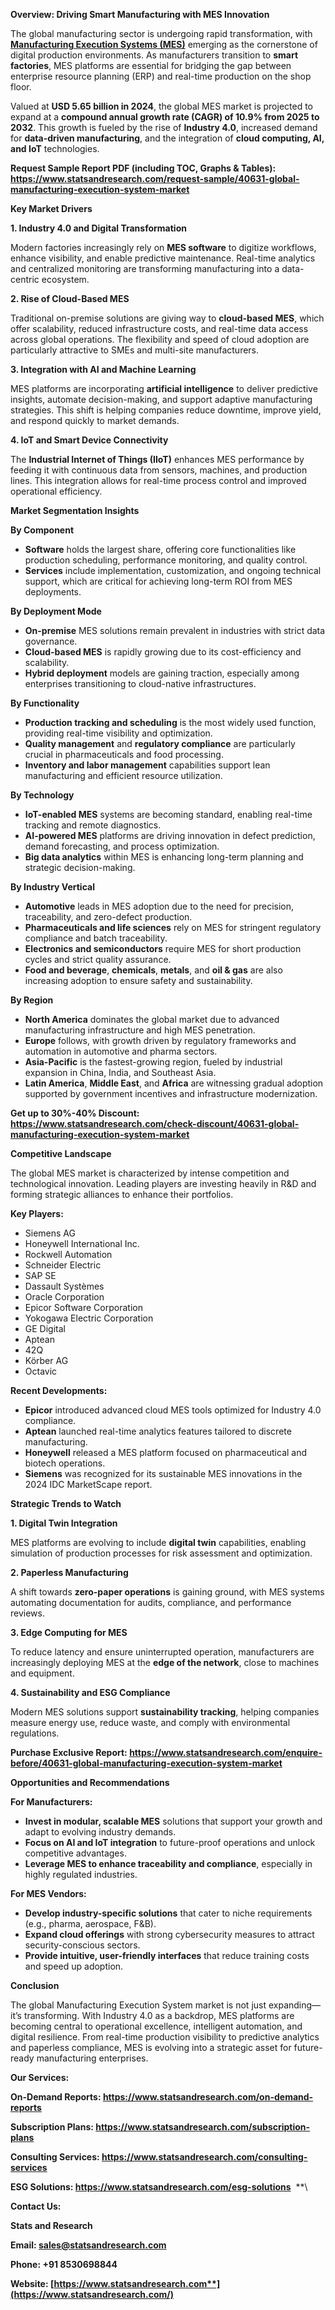 ﻿**Overview: Driving Smart Manufacturing with MES Innovation**

The global manufacturing sector is undergoing rapid transformation, with [**Manufacturing Execution Systems (MES)**](https://www.statsandresearch.com/report/40631-global-manufacturing-execution-system-market) emerging as the cornerstone of digital production environments. As manufacturers transition to **smart factories**, MES platforms are essential for bridging the gap between enterprise resource planning (ERP) and real-time production on the shop floor.

Valued at **USD 5.65 billion in 2024**, the global MES market is projected to expand at a **compound annual growth rate (CAGR) of 10.9% from 2025 to 2032**. This growth is fueled by the rise of **Industry 4.0**, increased demand for **data-driven manufacturing**, and the integration of **cloud computing, AI, and IoT** technologies.

**Request Sample Report PDF (including TOC, Graphs & Tables): <https://www.statsandresearch.com/request-sample/40631-global-manufacturing-execution-system-market>**

**Key Market Drivers**

**1. Industry 4.0 and Digital Transformation**

Modern factories increasingly rely on **MES software** to digitize workflows, enhance visibility, and enable predictive maintenance. Real-time analytics and centralized monitoring are transforming manufacturing into a data-centric ecosystem.

**2. Rise of Cloud-Based MES**

Traditional on-premise solutions are giving way to **cloud-based MES**, which offer scalability, reduced infrastructure costs, and real-time data access across global operations. The flexibility and speed of cloud adoption are particularly attractive to SMEs and multi-site manufacturers.

**3. Integration with AI and Machine Learning**

MES platforms are incorporating **artificial intelligence** to deliver predictive insights, automate decision-making, and support adaptive manufacturing strategies. This shift is helping companies reduce downtime, improve yield, and respond quickly to market demands.

**4. IoT and Smart Device Connectivity**

The **Industrial Internet of Things (IIoT)** enhances MES performance by feeding it with continuous data from sensors, machines, and production lines. This integration allows for real-time process control and improved operational efficiency.

**Market Segmentation Insights**

**By Component**

- **Software** holds the largest share, offering core functionalities like production scheduling, performance monitoring, and quality control.
- **Services** include implementation, customization, and ongoing technical support, which are critical for achieving long-term ROI from MES deployments.

**By Deployment Mode**

- **On-premise** MES solutions remain prevalent in industries with strict data governance.
- **Cloud-based MES** is rapidly growing due to its cost-efficiency and scalability.
- **Hybrid deployment** models are gaining traction, especially among enterprises transitioning to cloud-native infrastructures.

**By Functionality**

- **Production tracking and scheduling** is the most widely used function, providing real-time visibility and optimization.
- **Quality management** and **regulatory compliance** are particularly crucial in pharmaceuticals and food processing.
- **Inventory and labor management** capabilities support lean manufacturing and efficient resource utilization.

**By Technology**

- **IoT-enabled MES** systems are becoming standard, enabling real-time tracking and remote diagnostics.
- **AI-powered MES** platforms are driving innovation in defect prediction, demand forecasting, and process optimization.
- **Big data analytics** within MES is enhancing long-term planning and strategic decision-making.

**By Industry Vertical**

- **Automotive** leads in MES adoption due to the need for precision, traceability, and zero-defect production.
- **Pharmaceuticals and life sciences** rely on MES for stringent regulatory compliance and batch traceability.
- **Electronics and semiconductors** require MES for short production cycles and strict quality assurance.
- **Food and beverage**, **chemicals**, **metals**, and **oil & gas** are also increasing adoption to ensure safety and sustainability.

**By Region**

- **North America** dominates the global market due to advanced manufacturing infrastructure and high MES penetration.
- **Europe** follows, with growth driven by regulatory frameworks and automation in automotive and pharma sectors.
- **Asia-Pacific** is the fastest-growing region, fueled by industrial expansion in China, India, and Southeast Asia.
- **Latin America**, **Middle East**, and **Africa** are witnessing gradual adoption supported by government incentives and infrastructure modernization.

**Get up to 30%-40% Discount: <https://www.statsandresearch.com/check-discount/40631-global-manufacturing-execution-system-market>**

**Competitive Landscape**

The global MES market is characterized by intense competition and technological innovation. Leading players are investing heavily in R&D and forming strategic alliances to enhance their portfolios.

**Key Players:**

- Siemens AG
- Honeywell International Inc.
- Rockwell Automation
- Schneider Electric
- SAP SE
- Dassault Systèmes
- Oracle Corporation
- Epicor Software Corporation
- Yokogawa Electric Corporation
- GE Digital
- Aptean
- 42Q
- Körber AG
- Octavic

**Recent Developments:**

- **Epicor** introduced advanced cloud MES tools optimized for Industry 4.0 compliance.
- **Aptean** launched real-time analytics features tailored to discrete manufacturing.
- **Honeywell** released a MES platform focused on pharmaceutical and biotech operations.
- **Siemens** was recognized for its sustainable MES innovations in the 2024 IDC MarketScape report.

**Strategic Trends to Watch**

**1. Digital Twin Integration**

MES platforms are evolving to include **digital twin** capabilities, enabling simulation of production processes for risk assessment and optimization.

**2. Paperless Manufacturing**

A shift towards **zero-paper operations** is gaining ground, with MES systems automating documentation for audits, compliance, and performance reviews.

**3. Edge Computing for MES**

To reduce latency and ensure uninterrupted operation, manufacturers are increasingly deploying MES at the **edge of the network**, close to machines and equipment.

**4. Sustainability and ESG Compliance**

Modern MES solutions support **sustainability tracking**, helping companies measure energy use, reduce waste, and comply with environmental regulations.

**Purchase Exclusive Report: <https://www.statsandresearch.com/enquire-before/40631-global-manufacturing-execution-system-market>**

**Opportunities and Recommendations**

**For Manufacturers:**

- **Invest in modular, scalable MES** solutions that support your growth and adapt to evolving industry demands.
- **Focus on AI and IoT integration** to future-proof operations and unlock competitive advantages.
- **Leverage MES to enhance traceability and compliance**, especially in highly regulated industries.

**For MES Vendors:**

- **Develop industry-specific solutions** that cater to niche requirements (e.g., pharma, aerospace, F&B).
- **Expand cloud offerings** with strong cybersecurity measures to attract security-conscious sectors.
- **Provide intuitive, user-friendly interfaces** that reduce training costs and speed up adoption.

**Conclusion**

The global Manufacturing Execution System market is not just expanding—it’s transforming. With Industry 4.0 as a backdrop, MES platforms are becoming central to operational excellence, intelligent automation, and digital resilience. From real-time production visibility to predictive analytics and paperless compliance, MES is evolving into a strategic asset for future-ready manufacturing enterprises.

**Our Services:** 

**On-Demand Reports: <https://www.statsandresearch.com/on-demand-reports>** 

**Subscription Plans: <https://www.statsandresearch.com/subscription-plans>** 

**Consulting Services: <https://www.statsandresearch.com/consulting-services>** 

**ESG Solutions: <https://www.statsandresearch.com/esg-solutions>** 
**\


**Contact Us:** 

**Stats and Research** 

**Email: <sales@statsandresearch.com>** 

**Phone: +91 8530698844** 

**Website: [https://www.statsandresearch.com**](https://www.statsandresearch.com/)**

